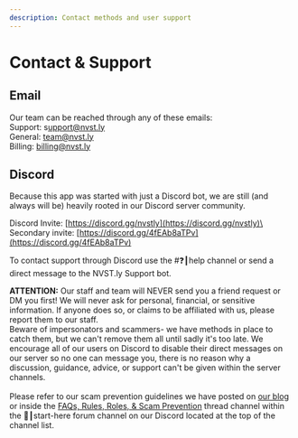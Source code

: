 ```yaml
---
description: Contact methods and user support
---
```


# Contact & Support

## Email

Our team can be reached through any of these emails:\
Support: s[upport@nvst.ly](mailto:upport@nvst.ly)\
General: [team@nvst.ly](mailto:team@nvst.ly)\
Billing: [billing@nvst.ly](mailto:billing@nvst.ly)

## Discord

Because this app was started with just a Discord bot, we are still (and always will be) heavily rooted in our Discord server community.

Discord Invite: [https://discord.gg/nvstly](https://discord.gg/nvstly)\
Secondary invite: [https://discord.gg/4fEAb8aTPv](https://discord.gg/4fEAb8aTPv)

To contact support through Discord use the #❓┃help channel or send a direct message to the NVST.ly Support bot.

**ATTENTION:** Our staff and team will NEVER send you a friend request or DM you first! We will never ask for personal, financial, or sensitive information. If anyone does so, or claims to be affiliated with us, please report them to our staff. \
Beware of impersonators and scammers- we have methods in place to catch them, but we can't remove them all until sadly it's too late. We encourage all of our users on Discord to disable their direct messages on our server so no one can message you, there is no reason why a discussion, guidance, advice, or support can't be given within the server channels.\
\
Please refer to our scam prevention guidelines we have posted on [our blog](https://nvst.ly/blog/Our-Discord-Community-FAQs-Rules-790819#ss) or inside the [FAQs, Rules, Roles, & Scam Prevention](https://discord.com/channels/872241427063668767/1181602885650370615/1181602941380075600) thread channel within the 🚦┃start-here forum channel on our Discord located at the top of the channel list.
